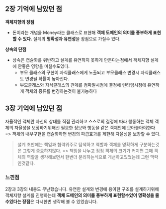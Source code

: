 ## 2장 기억에 남았던 점

**객체지향의 장점**
- 돈이라는 개념을 Money라는 클래스로 표현해 **객체 도메인의 의미를 풍부하게 표현할 수 있다.** 설계의 **명확성과 유연성**을 장점으로 가질수 있다.

**상속의 단점**
- 상속은 캡슐화를 위반하고 설계를 유연하지 못하게 만든다는점에서 객체지향 설계에 안좋은 영향을 미칠수도있다. 
  - 부모 클래스의 구현이 자식클래스에게 노출되고 부모클래스 변경시 자식클래스도 변경될 확률이 높아진다. 
  - 부모클래스와 자식클래스의 관계를 컴파일시점에 결정해 런타임시점에 유연하게 객체의 종류를 변경하는것이 불가능하다 

## 3장 기억에 남았던 점
자율적인 객체란 자신의 상태를 직접 관리하고 스스로의 결정에 따라 행동하는 객체 
객체의 자율성을 보장하기위해선 필요한 정보와 행동을 같은 객체안에 모아놓아야한다 
=> 객체의 내부구현을 캡슐화하면 변경의 파급효과를 제한해 자율성을 보장할 수 있다. 

> 설계 초반에는 책임과 협력위주로 탐색하고 역할과 객체를 명확하게 구분하는것은 그렇게 중요하지않다. 
=> 책임을 나누고 점점 객체의 크기가 커지면 그때 객체의 역할을 생각해보면서 한번더 분리하는식으로 개선하고있었는데 그런 맥락인것같다. 


### 느낀점

2장과 3장의 내용도 무난했습니다. 유연한 설계와 변경에 용이한 구조를 설계하기위해 객체지향 설계를 진행하는데 **객체 도메인의 의미를 풍부하게 표현할수있어 명확성을 줄수있다는 장점**은 다시한번 생각해 볼 수 있었습니다. 
